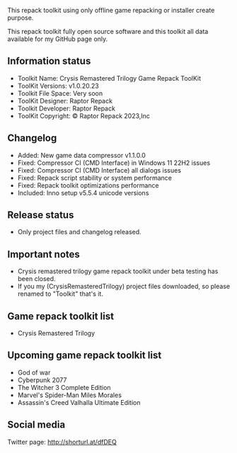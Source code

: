 This repack toolkit using only offline game repacking or installer create purpose.

This repack toolkit fully open source software and this toolkit all data available for my GitHub page only.

Information status
-----------------------------------------------
- Toolkit Name: Crysis Remastered Trilogy Game Repack ToolKit
- ToolKit Versions: v1.0.20.23
- Toolkit File Space: Very soon
- ToolKit Designer: Raptor Repack
- Toolkit Developer: Raptor Repack
- ToolKit Copyright: © Raptor Repack 2023,Inc

Changelog
-----------------------------------------------
- Added: New game data compressor v1.1.0.0
- Fixed: Compressor CI (CMD Interface) in Windows 11 22H2 issues
- Fixed: Compressor CI (CMD Interface) all dialogs issues
- Fixed: Repack script stability or system performance
- Fixed: Repack toolkit optimizations performance
- Included: Inno setup v5.5.4 unicode versions

Release status
-----------------------------------------------
- Only project files and changelog released.

Important notes
-----------------------------------------------
- Crysis remastered trilogy game repack toolkit under beta testing has been closed.
- If you my (CrysisRemasteredTrilogy) project files downloaded, so please renamed to "Toolkit" that's it.

Game repack toolkit list
-----------------------------------------------
- Crysis Remastered Trilogy

Upcoming game repack toolkit list
-----------------------------------------------
- God of war
- Cyberpunk 2077
- The Witcher 3 Complete Edition
- Marvel's Spider-Man Miles Morales
- Assassin's Creed Valhalla Ultimate Edition

Social media
-----------------------------------------------
Twitter page: http://shorturl.at/dfDEQ
